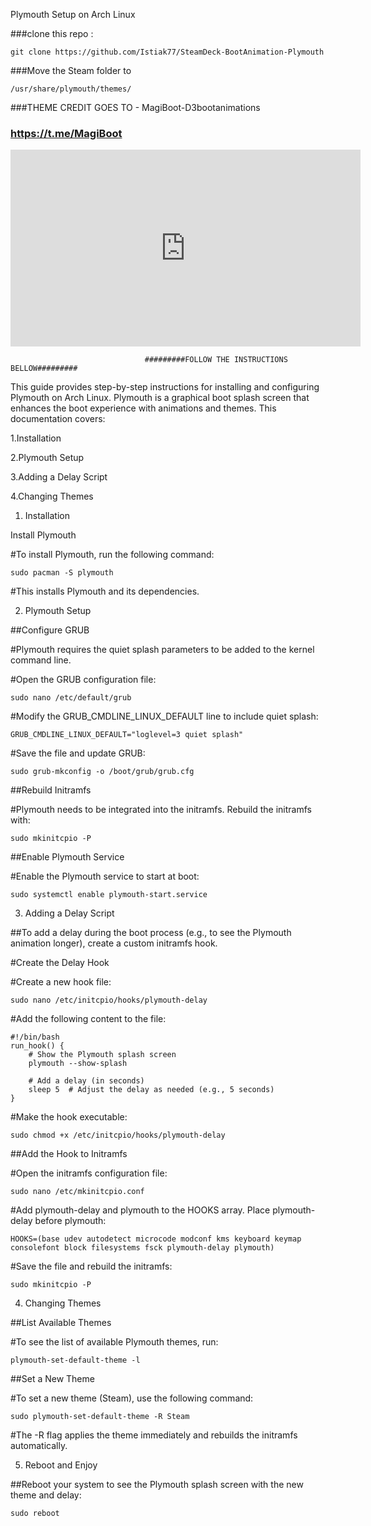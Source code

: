 Plymouth Setup on Arch Linux

###clone this repo :

    git clone https://github.com/Istiak77/SteamDeck-BootAnimation-Plymouth

    
###Move the Steam folder to 

    /usr/share/plymouth/themes/

    
###THEME CREDIT GOES TO - MagiBoot-D3bootanimations


### https://t.me/MagiBoot

<iframe width="560" height="315" src="https://www.youtube.com/embed/DtGghJxokEM" frameborder="0" allowfullscreen></iframe>


                                  #########FOLLOW THE INSTRUCTIONS BELLOW#########
    
This guide provides step-by-step instructions for installing and configuring Plymouth on Arch Linux. Plymouth is a graphical boot splash screen that enhances the boot experience with animations and themes. This documentation covers:

   1.Installation

   2.Plymouth Setup

   3.Adding a Delay Script

   4.Changing Themes
   
   

1. Installation

Install Plymouth

#To install Plymouth, run the following command:

	sudo pacman -S plymouth

#This installs Plymouth and its dependencies.


2. Plymouth Setup

##Configure GRUB

#Plymouth requires the quiet splash parameters to be added to the kernel command line.

#Open the GRUB configuration file:
    
    sudo nano /etc/default/grub

#Modify the GRUB_CMDLINE_LINUX_DEFAULT line to include quiet splash:

    GRUB_CMDLINE_LINUX_DEFAULT="loglevel=3 quiet splash"

#Save the file and update GRUB:

    sudo grub-mkconfig -o /boot/grub/grub.cfg


##Rebuild Initramfs

#Plymouth needs to be integrated into the initramfs. Rebuild the initramfs with:

	sudo mkinitcpio -P

##Enable Plymouth Service

#Enable the Plymouth service to start at boot:

	sudo systemctl enable plymouth-start.service


3. Adding a Delay Script

##To add a delay during the boot process (e.g., to see the Plymouth animation longer), create a custom initramfs hook.

#Create the Delay Hook

#Create a new hook file:

	sudo nano /etc/initcpio/hooks/plymouth-delay

#Add the following content to the file:

    #!/bin/bash
    run_hook() {
        # Show the Plymouth splash screen
        plymouth --show-splash
        
        # Add a delay (in seconds)
        sleep 5  # Adjust the delay as needed (e.g., 5 seconds)
    }

#Make the hook executable:
    
    sudo chmod +x /etc/initcpio/hooks/plymouth-delay


##Add the Hook to Initramfs

#Open the initramfs configuration file:

    sudo nano /etc/mkinitcpio.conf

#Add plymouth-delay and plymouth to the HOOKS array. Place plymouth-delay before plymouth:

    HOOKS=(base udev autodetect microcode modconf kms keyboard keymap consolefont block filesystems fsck plymouth-delay plymouth)


#Save the file and rebuild the initramfs:
    
    sudo mkinitcpio -P

4. Changing Themes

##List Available Themes

#To see the list of available Plymouth themes, run:


	plymouth-set-default-theme -l


##Set a New Theme

#To set a new theme (Steam), use the following command:


	sudo plymouth-set-default-theme -R Steam


#The -R flag applies the theme immediately and rebuilds the initramfs automatically.

5. Reboot and Enjoy

##Reboot your system to see the Plymouth splash screen with the new theme and delay:

    sudo reboot
